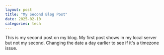 ```yaml
---
layout: post
title: "My Second Blog Post"
date: 2025-02-10
categories: tech
---
```


This is my second post on my blog. My first post shows in my local server but not my second.
Changing the date a day earlier to see if it's a timezone issue.